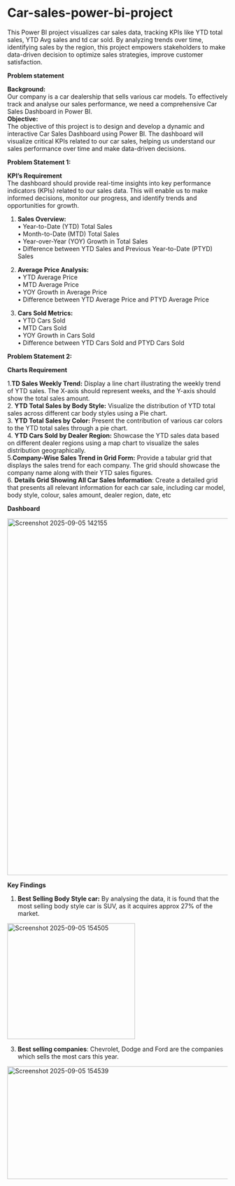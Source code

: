 # Car-sales-power-bi-project
This Power BI project visualizes car sales data, tracking KPIs like YTD total sales, YTD Avg sales and td car sold. By analyzing trends over time, identifying sales by the region, this project empowers stakeholders to make data-driven decision to optimize sales strategies, improve customer satisfaction.<br>


**Problem statement**<br>

**Background:** <br>
Our company is a car dealership that sells various car models. To effectively track and analyse our sales performance, we need a comprehensive Car Sales Dashboard in Power BI. <br>
**Objective:** <br>
The objective of this project is to design and develop a dynamic and interactive Car Sales Dashboard using Power BI. The dashboard will visualize critical KPIs related to our car sales, helping us understand our sales performance over time and make data-driven decisions.<br>

**Problem Statement 1:** <br>

**KPI’s Requirement**<br>
The dashboard should provide real-time insights into key performance indicators (KPIs) related to our sales data. This will enable us to make informed decisions, monitor our progress, and identify trends and opportunities for growth.<br>

1.	**Sales Overview:** <br>
•	Year-to-Date (YTD) Total Sales<br>
•	Month-to-Date (MTD) Total Sales<br>
•	Year-over-Year (YOY) Growth in Total Sales<br>
•	Difference between YTD Sales and Previous Year-to-Date (PTYD) Sales <br>

2.	**Average Price Analysis:** <br>
•	YTD Average Price<br>
•	MTD Average Price<br>
•	YOY Growth in Average Price<br>
•	Difference between YTD Average Price and PTYD Average Price<br>

3.	**Cars Sold Metrics:** <br>
•	YTD Cars Sold<br>
•	MTD Cars Sold<br>
•	YOY Growth in Cars Sold<br>
•	Difference between YTD Cars Sold and PTYD Cars Sold<br>

**Problem Statement 2:** <br>

**Charts Requirement** <br>

1.**TD Sales Weekly Trend:** Display a line chart illustrating the weekly trend of YTD sales. The X-axis should represent weeks, and the Y-axis should show the total sales amount. <br>
2.	**YTD Total Sales by Body Style:** Visualize the distribution of YTD total sales across different car body styles using a Pie chart. <br>
3.	**YTD Total Sales by Color:** Present the contribution of various car colors to the YTD total sales through a pie chart.<br>
4.	**YTD Cars Sold by Dealer Region:** Showcase the YTD sales data based on different dealer regions using a map chart to visualize the sales distribution geographically.<br>
5.**Company-Wise Sales Trend in Grid Form:** Provide a tabular grid that displays the sales trend for each company. The grid should showcase the company name along with their YTD sales figures.<br>
6.	**Details Grid Showing All Car Sales Information**: Create a detailed grid that presents all relevant information for each car sale, including car model, body style, colour, sales amount, dealer region, date, etc <br>


**Dashboard**

<img width="1456" height="816" alt="Screenshot 2025-09-05 142155" src="https://github.com/user-attachments/assets/53c336cc-847d-49c0-8b3f-e13ab1b5188d" />



**Key Findings**
1. **Best Selling Body Style car:** By analysing the data, it is found that the most selling body style car is SUV, as it acquires approx 27% of the market.
   
<img width="292" height="265" alt="Screenshot 2025-09-05 154505" src="https://github.com/user-attachments/assets/c58d8ade-8942-4cf2-9bb6-783e7d866170" />

3. **Best selling companies**: Chevrolet, Dodge and Ford are the companies which sells the most cars this year.  

 <img width="611" height="258" alt="Screenshot 2025-09-05 154539" src="https://github.com/user-attachments/assets/e5d5cda4-67aa-451a-b913-7cd20669feea" />



